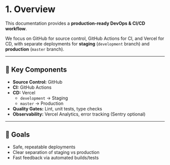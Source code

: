 # 1. Overview

This documentation provides a **production-ready DevOps & CI/CD workflow**.  

We focus on GitHub for source control, GitHub Actions for CI, and Vercel for CD, with separate deployments for **staging** (`development` branch) and **production** (`master` branch).

---

## 🔑 Key Components

- **Source Control:** GitHub
- **CI:** GitHub Actions
- **CD:** Vercel  
  - `development` → Staging  
  - `master` → Production
- **Quality Gates:** Lint, unit tests, type checks
- **Observability:** Vercel Analytics, error tracking (Sentry optional)

---

## 🎯 Goals

- Safe, repeatable deployments
- Clear separation of staging vs production
- Fast feedback via automated builds/tests

